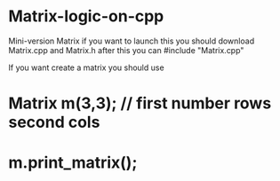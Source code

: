 # Matrix-logic-on-cpp
Mini-version Matrix
if you want to launch this you should download Matrix.cpp and Matrix.h
after this you can #include "Matrix.cpp"

If you want create a matrix you should use

# Matrix m(3,3); // first number rows second cols
# m.print_matrix();
